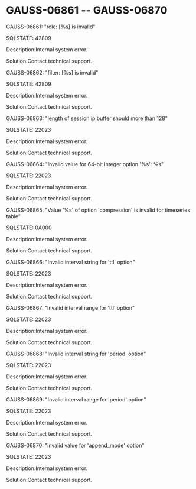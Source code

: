# GAUSS-06861 -- GAUSS-06870<a name="EN-US_TOPIC_0302073151"></a>

GAUSS-06861: "role: \[%s\] is invalid"

SQLSTATE: 42809

Description:Internal system error.

Solution:Contact technical support.

GAUSS-06862: "filter: \[%s\] is invalid"

SQLSTATE: 42809

Description:Internal system error.

Solution:Contact technical support.

GAUSS-06863: "length of session ip buffer should more than 128"

SQLSTATE: 22023

Description:Internal system error.

Solution:Contact technical support.

GAUSS-06864: "invalid value for 64-bit integer option '%s': %s"

SQLSTATE: 22023

Description:Internal system error.

Solution:Contact technical support.

GAUSS-06865: "Value '%s' of option 'compression' is invalid for timeseries table"

SQLSTATE: 0A000

Description:Internal system error.

Solution:Contact technical support.

GAUSS-06866: "Invalid interval string for 'ttl' option"

SQLSTATE: 22023

Description:Internal system error.

Solution:Contact technical support.

GAUSS-06867: "Invalid interval range for 'ttl' option"

SQLSTATE: 22023

Description:Internal system error.

Solution:Contact technical support.

GAUSS-06868: "Invalid interval string for 'period' option"

SQLSTATE: 22023

Description:Internal system error.

Solution:Contact technical support.

GAUSS-06869: "Invalid interval range for 'period' option"

SQLSTATE: 22023

Description:Internal system error.

Solution:Contact technical support.

GAUSS-06870: "invalid value for 'append\_mode' option"

SQLSTATE: 22023

Description:Internal system error.

Solution:Contact technical support.

